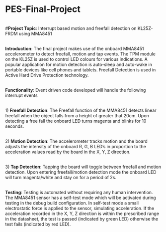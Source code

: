 # PES-Final-Project

<br/>#**Project Topic**: Interrupt based motion and freefall detection on KL25Z-FRDM using MMA8451

<br/>**Introduction**: The final project makes use of the onboard MMA8451 accelerometer to detect freefall, motion and tap events. The TPM module on the KL25Z is used to control LED colours for various indications. A popular application for motion detection is auto-sleep and auto-wake in portable devices like cell phones and tablets. Freefall Detection is used in Active Hard Drive Protection technology.

<br/>**Functionality**: Event driven code developed will handle the following interrupt events

<br/>1) **Freefall Detection**: The Freefall function of the MMA8451 detects linear freefall when the object falls from a height of greater that 20cm. Upon detecting a free fall the onboard LED turns magenta and blinks for 10 seconds.

<br/>2) **Motion Detection**: The accelerometer tracks motion and the board adjusts the intensity of the onboard R, G, B LED’s in proportion to the acceleration values read by the board in the X, Y, Z direction.

<br/>3) **Tap Detection**: Tapping the board will toggle between freefall and motion detection. Upon entering freefall/motion detection mode the onboard LED will turn magenta/white and stay on for a period of 2s.

<br/>**Testing**: Testing is automated without requiring any human intervention. The MMA8451 sensor has a self-test mode which will be activated during testing in the debug build configuration. In self-test mode a small electrostatic force is applied to the sensor, simulating acceleration. If the acceleration recorded in the X, Y, Z direction is within the prescribed range in the datasheet, the test is passed (indicated by green LED) otherwise the test fails (indicated by red LED).
